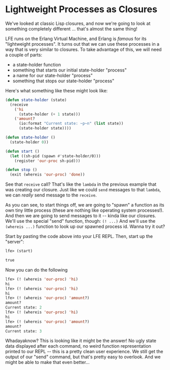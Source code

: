# Lightweight Processes as Closures

We've looked at classic Lisp closures, and now we're going to look at something completely different ... that's almost the same thing! 

LFE runs on the Erlang Virtual Machine, and Erlang is *famous* for its "lightweight processes". It turns out that we can use these processes in a way that is very similar to closures. To take advantage of this, we will need a couple of parts:

* a state-holder function
* something that starts our initial state-holder "process"
* a name for our state-holder "process"
* something that stops our state-holder "process"

Here's what something like these might look like:

```lisp
(defun state-holder (state)
  (receive
    ('hi
      (state-holder (+ 1 state)))
    ('amount?
      (io:format "Current state: ~p~n" (list state))
      (state-holder state))))

(defun state-holder ()
  (state-holder 0))

(defun start ()
  (let ((sh-pid (spawn #'state-holder/0)))
    (register 'our-proc sh-pid)))

(defun stop ()
  (exit (whereis 'our-proc) 'done))
```

See that ``receive`` call? That's like the ``lambda`` in the previous example that was creating our closure. Just like we could ``send`` messages to that ``lambda``, we can *really* send message to the ``receive``.

As you can see, to start things off, we are going to "spawn" a function as its own tiny little process (these are nothing like operating system processes!). And then we are going to send messages to it -- kinda like our closures. We'll use the special "send" function, though: ``(! ...)`` And we'll use the ``(whereis ...)`` function to look up our spawned process id. Wanna try it out?

Start by pasting the code above into your LFE REPL. Then, start up the "server":

```lisp
lfe> (start)
```
```lisp
true
```

Now you can do the following

```lisp
lfe> (! (whereis 'our-proc) 'hi)
hi
lfe> (! (whereis 'our-proc) 'hi)
hi
lfe> (! (whereis 'our-proc) 'amount?)
amount?
Current state: 2
lfe> (! (whereis 'our-proc) 'hi)
hi
lfe> (! (whereis 'our-proc) 'amount?)
amount?
Current state: 3
```

Whadayaknow? This is looking like it might be the answer! No ugly state data displayed after each command, no weird function representation printed to our REPL -- this is a pretty clean user experience. We still get the output of our "send" command, but that's pretty easy to overlook. And we might be able to make that even better...

